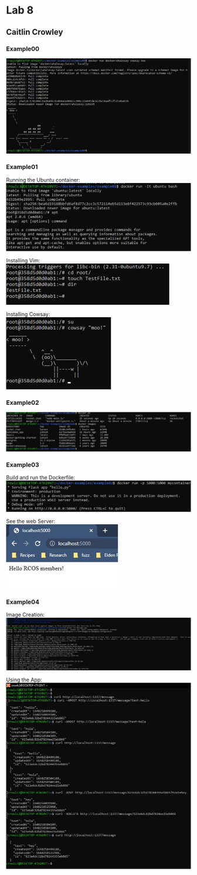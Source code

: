 # Lab 8

## Caitlin Crowley


### Example00

![cowsay](/Images/Lab08Images/cowsay.jpg)

### Example01

Running the Ubuntu container:  
![cowsay](/Images/Lab08Images/ubuntu.jpg)

Installing Vim:  
![cowsay](/Images/Lab08Images/vim.jpg)

Installing Cowsay:  
![cowsay](/Images/Lab08Images/cowsay2.jpg)

### Example02

![cowsay](/Images/Lab08Images/images.jpg)

### Example03

Build and run the Dockerfile:  
![cowsay](/Images/Lab08Images/docker.jpg)

See the web Server:  
![cowsay](/Images/Lab08Images/localhost.jpg)

### Example04

Image Creation:  
![img](/Images/Lab08Images/img.jpg)

Using the App:  
![img](/Images/Lab08Images/app.jpg)
